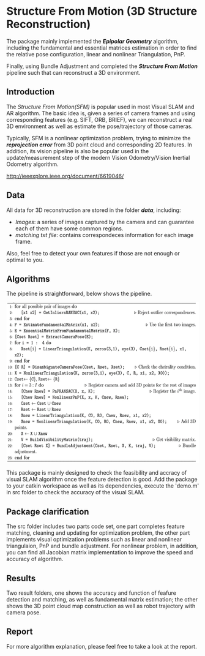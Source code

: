 # Structure From Motion (3D Structure Reconstruction)
The package mainly implemented the **_Epipolar Geometry_** algorithm, including the fundamental and essential matrices estimation in order to find the relative pose configuration, linear and nonlinear Triangulation, PnP.      

Finally, using Bundle Adjustment and completed the **_Structure From Motion_** pipeline such that can reconstruct a 3D environment.

Introduction
------------
The _Structure From Motion(SFM)_ is popular used in most Visual SLAM and AR algorithm. The basic idea is, given a series of camera frames and using corresponding features (e.g. SIFT, ORB, BRIEF), we can reconstruct a real 3D environment as well as estimate the pose/trajectory of those cameras.       

Typically, SFM is a nonlinear optimization problem, trying to minimize the **_reprojection error_** from 3D point cloud and corresponding 2D features. In addition, its vision pipeline is also be popular used in the update/measurement step of the modern Vision Odometry/Vision Inertial Odometry algorithm.

http://ieeexplore.ieee.org/document/6619046/

Data
----
All data for 3D reconstruction are stored in the folder **_data_**, including:
* _Images_: a series of images captured by the camera and can guarantee each of them have some common regions.
* _matching txt file_: contains correspondeces information for each image frame.

Also, feel free to detect your own features if those are not enough or optimal to you.


Algorithms
----------
The pipeline is straightforward, below shows the pipeline.
<div align=center>
  <img width="560" height="420" src="./sfm_pipeline.png", alt="sfm pipeline"/>
</div>   

This package is mainly designed to check the feasibility and accracy of visual SLAM algorithm once the feature detection is good. Add the package to your catkin workspace as well as its dependencies, execute the 'demo.m' in src folder to check the accuracy of the visual SLAM.

Package clarification
------------------------
The src folder includes two parts code set, one part completes feature matching, cleaning and updating for optimization problem, the other part implements visual optimization problems such as linear and nonlinear triangulaion, PnP and bundle adjustment. For nonlinear problem, in addition, you can find all Jacobian matrix implementation to improve the speed and accuracy of algorithm.

Results
-------
Two result folders, one shows the accuracy and function of feafure detection and matching, as well as fundamental matrix estimation; the other shows the 3D point cloud map construction as well as robot trajectory with camera pose. 

Report
------
For more algorithm explanation, please feel free to take a look at the report.

